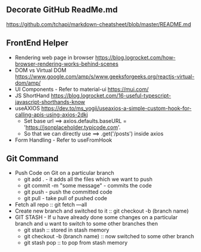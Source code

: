 ## Decorate GitHub ReadMe.md ##

https://github.com/tchapi/markdown-cheatsheet/blob/master/README.md

## FrontEnd Helper ##

* Rendering web page in browser https://blog.logrocket.com/how-browser-rendering-works-behind-scenes
* DOM vs Virtual DOM https://www.google.com/amp/s/www.geeksforgeeks.org/reactjs-virtual-dom/amp/
* UI Components - Refer to material-ui  https://mui.com/
* JS ShortHand https://blog.logrocket.com/16-useful-typescript-javascript-shorthands-know
* useAXIOS https://dev.to/ms_yogii/useaxios-a-simple-custom-hook-for-calling-apis-using-axios-2dkj
    * Set base url ==> axios.defaults.baseURL = 'https://jsonplaceholder.typicode.com'.
    * So that we can directly use ==> .get('/posts') inside axios
* Form Handling - Refer to useFromHook


## Git Command ##

* Push Code on Git on a particular branch 
  * git add . - it adds all the files which we want to push 
  * git commit -m "some message" - commits the code 
  * git push - push the committed code 
  * git pull - take pull of pushed code 
* Fetch all repo ::   git fetch —all
* Create new branch and switched to it ::   git checkout -b (branch name)
* GIT STASH -  If u have already done some changes on a particular branch and u want to switch to some other branches then 
  * git stash ::  stored in stash memory 
  * git checkout -b (branch name) :: now switched to some other branch 
  * git stash pop :: to pop from stash memory 
